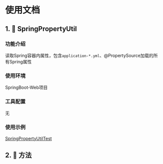 # 使用文档

## 1. :cherries: SpringPropertyUtil

### 功能介绍

读取Spring容器内属性，包含`application-*.yml`、@PropertySource加载的所有Spring属性

### 使用环境

SpringBoot-Web项目

### 工具配置

无

### 使用示例

[SpringPropertyUtilTest](../../base-springboot-starter-test/src/test/java/com/kimzing/test/SpringPropertyUtilTest.java)

## 2. :cherries: 方法